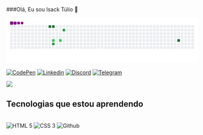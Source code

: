 ###Olá, Eu sou Isack Túlio 👀

![snake gif](https://github.com/Isacktulio1/Isacktulio1/blob/output/github-contribution-grid-snake.gif)

[![CodePen](https://img.shields.io/badge/Codepen-000000?style=for-the-badge&logo=codepen&logoColor=white)](https://codepen.io/Isack-Tulio-the-typescripter)
[![Linkedin](https://img.shields.io/badge/LinkedIn-0077B5?style=for-the-badge&logo=linkedin&logoColor=white)](https://www.linkedin.com/in/isack-tulio/)
[![Discord](https://img.shields.io/badge/Discord-7289DA?style=for-the-badge&logo=discord&logoColor=white)](https://discord.com/channels/@me)
[![Telegram](https://img.shields.io/badge/Telegram-2CA5E0?style=for-the-badge&logo=telegram&logoColor=white)](https://web.telegram.org/k/)

<picture>
  <source
    srcset="https://github-readme-stats.vercel.app/api?username=Isacktulio1&show_icons=true&theme=dark"
    media="(prefers-color-scheme: dark)"
  />
  <source
    srcset="https://github-readme-stats.vercel.app/api?username=Isacktulio1&show_icons=true"
    media="(prefers-color-scheme: light), (prefers-color-scheme: no-preference)"
  />
  <img src="https://github-readme-stats.vercel.app/api?username=Isacktulio1&show_icons=true" />
</picture>

## Tecnologias que estou aprendendo 

<div style="display: inline-block;"><br>
  <img align="center" src="https://img.shields.io/badge/HTML5-E34F26?style=for-the-badge&logo=html5&logoColor=white" alt="HTML 5">
  <img align="center" src="https://img.shields.io/badge/CSS3-1572B6?style=for-the-badge&logo=css3&logoColor=white" alt="CSS 3">
  <img align="center" src="https://img.shields.io/badge/GitHub-100000?style=for-the-badge&logo=github&logoColor=white" alt="Github">
</div>

